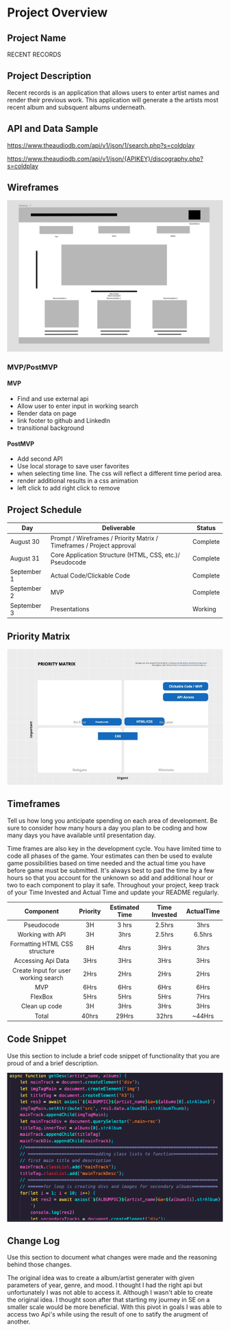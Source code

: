 
# Project Overview

## Project Name

RECENT RECORDS

## Project Description

Recent records is an application that allows users to enter artist names and render their previous work. This application will generate a the artists most recent album and subsquent albums underneath.

## API and Data Sample

https://www.theaudiodb.com/api/v1/json/1/search.php?s=coldplay

https://www.theaudiodb.com/api/v1/json/{APIKEY}/discography.php?s=coldplay

## Wireframes

![wireframe](./Assets/wireframe.jpeg)

### MVP/PostMVP
 

#### MVP 

- Find and use external api 
- Allow user to enter input in working search
- Render data on page 
- link footer to github and LinkedIn
- transitional background

#### PostMVP  

- Add second API
- Use local storage to save user favorites
- when selecting time line. The css will reflect a different time period area.
- render additional results in a css animation
- left click to add right click to remove

## Project Schedule

|  Day | Deliverable | Status
|---|---| ---|
|August 30| Prompt / Wireframes / Priority Matrix / Timeframes / Project approval | Complete
|August 31| Core Application Structure (HTML, CSS, etc.)/ Pseudocode | Complete
|September 1| Actual Code/Clickable Code| Complete
|September 2| MVP | Complete
|September 3| Presentations | Working

## Priority Matrix

![prioritymatrix](./Assets/pm.png)

## Timeframes

Tell us how long you anticipate spending on each area of development. Be sure to consider how many hours a day you plan to be coding and how many days you have available until presentation day.

Time frames are also key in the development cycle.  You have limited time to code all phases of the game.  Your estimates can then be used to evalute game possibilities based on time needed and the actual time you have before game must be submitted. It's always best to pad the time by a few hours so that you account for the unknown so add and additional hour or two to each component to play it safe. Throughout your project, keep track of your Time Invested and Actual Time and update your README regularly.


| Component | Priority | Estimated Time | Time Invested | ActualTime |
| :---: | :---: | :---: | :---: | :---: |
| Pseudocode | 3H | 3 hrs| 2.5hrs | 3hrs |
| Working with API | 3H | 3hrs| 2.5hrs | 6.5hrs |
| Formatting HTML CSS structure | 8H | 4hrs | 3Hrs | 3hrs |
| Accessing Api Data | 3Hrs | 3Hrs  | 3Hrs | 3Hrs |
| Create Input for user working search | 2Hrs | 2Hrs | 2Hrs | 2Hrs |
| MVP | 6Hrs | 6Hrs  | 6Hrs | 6Hrs |
| FlexBox | 5Hrs | 5Hrs | 5Hrs | 7Hrs |
| Clean up code | 3H | 3Hrs | 3Hrs | 3Hrs |
| Total | 40hrs | 29Hrs| 32hrs | ~44Hrs |

## Code Snippet

Use this section to include a brief code snippet of functionality that you are proud of and a brief description.  

![faveCodeSnip](./Assets/favCodeSnip.png)


## Change Log
 Use this section to document what changes were made and the reasoning behind those changes.  

The original idea was to create a album/artist generater with given parameters of year, genre, and mood. I thought I had the right api but unfortunately I was not able to access it. Although I wasn't able to create the original idea. I thought soon after that starting my journey in SE on a smaller scale would be more beneficial. With this pivot in goals I was able to access two Api's while using the result of one to satify the arugment of another. 